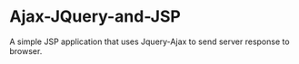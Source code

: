 # Ajax-JQuery-and-JSP
A simple JSP application that uses Jquery-Ajax to send server response to browser.
